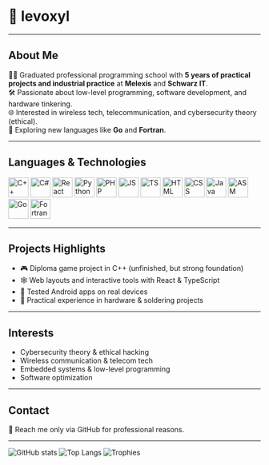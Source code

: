 # 👤 levoxyl

---

## About Me

👨‍🎓 Graduated professional programming school with **5 years of practical projects and industrial practice** at **Melexis** and **Schwarz IT**.  
🛠️ Passionate about low-level programming, software development, and hardware tinkering.  
🌐 Interested in wireless tech, telecommunication, and cybersecurity theory (ethical).  
🚀 Exploring new languages like **Go** and **Fortran**.  

---

## Languages & Technologies
<p align="left">
  <img src="https://cdn.jsdelivr.net/gh/devicons/devicon/icons/cplusplus/cplusplus-original.svg" alt="C++" width="40" height="40"/>
  <img src="https://cdn.jsdelivr.net/gh/devicons/devicon/icons/csharp/csharp-original.svg" alt="C#" width="40" height="40"/>
  <img src="https://cdn.jsdelivr.net/gh/devicons/devicon/icons/react/react-original.svg" alt="React" width="40" height="40"/>
  <img src="https://cdn.jsdelivr.net/gh/devicons/devicon/icons/python/python-original.svg" alt="Python" width="40" height="40"/>
  <img src="https://cdn.jsdelivr.net/gh/devicons/devicon/icons/php/php-original.svg" alt="PHP" width="40" height="40"/>
  <img src="https://cdn.jsdelivr.net/gh/devicons/devicon/icons/javascript/javascript-original.svg" alt="JS" width="40" height="40"/>
  <img src="https://cdn.jsdelivr.net/gh/devicons/devicon/icons/typescript/typescript-original.svg" alt="TS" width="40" height="40"/>
  <img src="https://cdn.jsdelivr.net/gh/devicons/devicon/icons/html5/html5-original.svg" alt="HTML" width="40" height="40"/>
  <img src="https://cdn.jsdelivr.net/gh/devicons/devicon/icons/css3/css3-original.svg" alt="CSS" width="40" height="40"/>
  <img src="https://cdn.jsdelivr.net/gh/devicons/devicon/icons/java/java-original.svg" alt="Java" width="40" height="40"/>
  <img src="https://cdn.jsdelivr.net/gh/devicons/devicon/icons/assembly/assembly-original.svg" alt="ASM" width="40" height="40"/>
  <img src="https://cdn.jsdelivr.net/gh/devicons/devicon/icons/go/go-original.svg" alt="Go" width="40" height="40"/>
  <img src="https://cdn.jsdelivr.net/gh/devicons/devicon/icons/fortran/fortran-original.svg" alt="Fortran" width="40" height="40"/>
</p>

---

## Projects Highlights

- 🎮 Diploma game project in C++ (unfinished, but strong foundation)  
- 🕸️ Web layouts and interactive tools with React & TypeScript  
- 📱 Tested Android apps on real devices  
- 🔧 Practical experience in hardware & soldering projects  

---

## Interests

- Cybersecurity theory & ethical hacking  
- Wireless communication & telecom tech  
- Embedded systems & low-level programming  
- Software optimization  

---

## Contact

💬 Reach me only via GitHub for professional reasons.

---
<!--
## Fun Interactive Stuff to Add

- **GitHub Stats Card:**  
  `![GitHub stats](https://github-readme-stats.vercel.app/api?username=levoxyl&show_icons=true&theme=radical)`  
- **Top Languages Card:**  
  `![Top Langs](https://github-readme-stats.vercel.app/api/top-langs/?username=levoxyl&layout=compact)`  
- **GitHub Trophy Showcase:**  
  `![Trophies](https://github-profile-trophy.vercel.app/?username=levoxyl)`  
- Animated badges for flair (visitor counters, coding activity)  
- Embed simple interactive games or quizzes in repos and link here  
- Pinned repos showcasing your best work  
- Fun dev quotes or memes (images only)  
-->
![GitHub stats](https://github-readme-stats.vercel.app/api?username=levoxyl&show_icons=true&theme=radical)
![Top Langs](https://github-readme-stats.vercel.app/api/top-langs/?username=levoxyl&layout=compact)
![Trophies](https://github-profile-trophy.vercel.app/?username=levoxyl)
